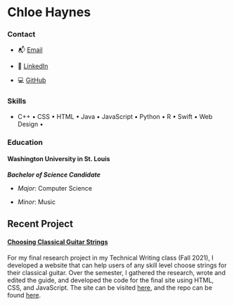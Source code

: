 # Chloe Haynes
### Contact
- 📬 [Email](mailto:cehaynes@wustl.edu)

- 🔗 [LinkedIn](https://www.linkedin.com/in/chloe-haynes-0107371b3/)

- 💻 [GitHub](https://github.com/chloeehaynes)



### Skills
- C++ • CSS • HTML • Java • JavaScript • Python • R • Swift • Web Design •


### Education
#### Washington University in St. Louis 
_**Bachelor of Science Candidate**_

- *Major*: Computer Science

- *Minor*: Music


## Recent Project
#### [Choosing Classical Guitar Strings](https://chloeehaynes.github.io/ClassicalGuitarStrings/)

For my final research project in my Technical Writing class (Fall 2021), I developed a website that can help users of any skill level choose strings for their classical guitar. Over the semester, I gathered the research, wrote and edited the guide, and developed the code for the final site using HTML, CSS, and JavaScript. The site can be visited [here](https://chloeehaynes.github.io/ClassicalGuitarStrings/), and the repo can be found [here](https://github.com/chloeehaynes/ClassicalGuitarStrings).

<!---
chloeehaynes/chloeehaynes is a ✨ special ✨ repository because its `README.md` (this file) appears on your GitHub profile.
You can click the Preview link to take a look at your changes.
--->
